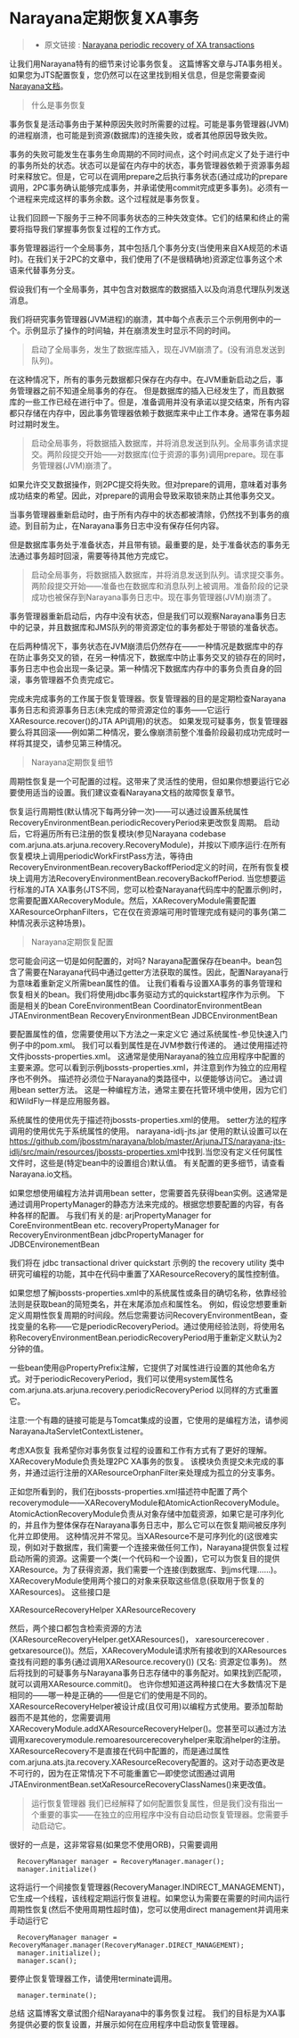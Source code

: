 Narayana定期恢复XA事务
======================

> * 原文链接 : [Narayana periodic recovery of XA transactions](http://jbossts.blogspot.com/2018/01/narayana-periodic-recovery-of-xa.html)

让我们用Narayana特有的细节来讨论事务恢复。
这篇博客文章与JTA事务相关。如果您为JTS配置恢复，您仍然可以在这里找到相关信息，但是您需要查阅[Narayana文档](https://narayana.io/docs/product/index.html#d0e1281)。

> 什么是事务恢复

事务恢复是活动事务由于某种原因失败时所需要的过程。可能是事务管理器(JVM)的进程崩溃，也可能是到资源(数据库)的连接失败，或者其他原因导致失败。

事务的失败可能发生在事务生命周期的不同时间点，这个时间点定义了处于进行中的事务所处的状态。状态可以是留在内存中的状态，事务管理器依赖于资源事务超时来释放它。但是，它可以在调用prepare之后执行事务状态(通过成功的prepare调用，2PC事务确认能够完成事务，并承诺使用commit完成更多事务)。必须有一个进程来完成这样的事务余数。这个过程就是事务恢复。

让我们回顾一下服务于三种不同事务状态的三种失效变体。它们的结果和终止的需要将指导我们掌握事务恢复过程的工作方式。

事务管理器运行一个全局事务，其中包括几个事务分支(当使用来自XA规范的术语时)。在我们关于2PC的文章中，我们使用了(不是很精确地)资源定位事务这个术语来代替事务分支。

假设我们有一个全局事务，其中包含对数据库的数据插入以及向消息代理队列发送消息。

我们将研究事务管理器(JVM进程)的崩溃，其中每个点表示三个示例用例中的一个。示例显示了操作的时间轴，并在崩溃发生时显示不同的时间。

> 启动了全局事务，发生了数据库插入，现在JVM崩溃了。(没有消息发送到队列)。

在这种情况下，所有的事务元数据都只保存在内存中。在JVM重新启动之后，事务管理器之前不知道全局事务的存在。
但是数据库的插入已经发生了，而且数据库的一些工作已经在进行中了。但是，准备调用并没有承诺以提交结束，所有内容都只存储在内存中，因此事务管理器依赖于数据库来中止工作本身。通常在事务超时过期时发生。

> 启动全局事务，将数据插入数据库，并将消息发送到队列。全局事务请求提交。两阶段提交开始——对数据库(位于资源的事务)调用prepare。现在事务管理器(JVM)崩溃了。

如果允许交叉数据操作，则2PC提交将失败。但对prepare的调用，意味着对事务成功结束的希望。因此，对prepare的调用会导致采取锁来防止其他事务交叉。

当事务管理器重新启动时，由于所有内存中的状态都被清除，仍然找不到事务的痕迹。到目前为止，在Narayana事务日志中没有保存任何内容。

但是数据库事务处于准备状态，并且带有锁。最重要的是，处于准备状态的事务无法通过事务超时回滚，需要等待其他方完成它。

> 启动全局事务，将数据插入数据库，并将消息发送到队列。请求提交事务。两阶段提交开始——准备也在数据库和消息队列上被调用。准备阶段的记录成功也被保存到Narayana事务日志中。现在事务管理器(JVM)崩溃了。

事务管理器重新启动后，内存中没有状态，但是我们可以观察Narayana事务日志中的记录，并且数据库和JMS队列的带资源定位的事务都处于带锁的准备状态。

在后两种情况下，事务状态在JVM崩溃后仍然存在——一种情况是数据库中的存在防止事务交叉的锁，在另一种情况下，数据库中防止事务交叉的锁存在的同时，事务日志中也会出现一条记录。第一种情况下数据库内存中的事务负责自身的回滚，事务管理器不负责完成它。

完成未完成事务的工作属于恢复管理器。恢复管理器的目的是定期检查Narayana事务日志和资源事务日志(未完成的带资源定位的事务——它运行XAResource.recover()的JTA API调用)的状态。
如果发现可疑事务，恢复管理器要么将其回滚——例如第二种情况，要么像崩溃前整个准备阶段最初成功完成时一样将其提交，请参见第三种情况。

> Narayana定期恢复细节

周期性恢复是一个可配置的过程。这带来了灵活性的使用，但如果你想要运行它必要使用适当的设置。我们建议查看Narayana文档的故障恢复章节。

恢复运行周期性(默认情况下每两分钟一次)——可以通过设置系统属性RecoveryEnvironmentBean.periodicRecoveryPeriod来更改恢复周期。
启动后，它将遍历所有已注册的恢复模块(参见Narayana codebase com.arjuna.ats.arjuna.recovery.RecoveryModule)，并按以下顺序运行:在所有恢复模块上调用periodicWorkFirstPass方法，等待由RecoveryEnvironmentBean.recoveryBackoffPeriod定义的时间，在所有恢复模块上调用方法RecoveryEnvironmentBean.recoveryBackoffPeriod.
当您想要运行标准的JTA XA事务(JTS不同，您可以检查Narayana代码库中的配置示例)时，您需要配置XARecoveryModule。然后，XARecoveryModule需要配置XAResourceOrphanFilters，它在仅在资源端可用时管理完成有疑问的事务(第二种情况表示这种场景)。

> Narayana定期恢复配置

您可能会问这一切是如何配置的，对吗?
Narayana配置保存在bean中。bean包含了需要在Narayana代码中通过getter方法获取的属性。因此，配置Narayana行为意味着重新定义所需bean属性的值。
让我们看看与设置XA事务的事务管理和恢复相关的bean。我们将使用jdbc事务驱动方式的quickstart程序作为示例。
下面是相关的bean
CoreEnvironmentBean
CoordinatorEnvironmentBean
JTAEnvironmentBean
RecoveryEnvironmentBean
JDBCEnvironmentBean

要配置属性的值，您需要使用以下方法之一来定义它
通过系统属性-参见快速入门例子中的pom.xml。
我们可以看到属性是在JVM参数行传递的。
通过使用描述符文件jbossts-properties.xml。
这通常是使用Narayana的独立应用程序中配置的主要来源。您可以看到示例jbossts-properties.xml，并注意到作为独立的应用程序也不例外。
描述符必须位于Narayana的类路径中，以便能够访问它。
通过调用bean setter方法。
这是一种编程方法，通常主要在托管环境中使用，因为它们和WildFly一样是应用服务器。

系统属性的使用优先于描述符jbossts-properties.xml的使用。
setter方法的程序调用的使用优先于系统属性的使用。
narayana-idlj-jts.jar 使用的默认设置可以在<https://github.com/jbosstm/narayana/blob/master/ArjunaJTS/narayana-jts-idlj/src/main/resources/jbossts-properties.xml>中找到.当您没有定义任何属性文件时，这些是(特定bean中的设置组合)默认值。
有关配置的更多细节，请查看Narayana.io文档。

如果您想使用编程方法并调用bean setter，您需要首先获得bean实例。这通常是通过调用PropertyManager的静态方法来完成的。根据您想要配置的内容，有各种各样的配置。
与我们有关的是:
arjPropertyManager for CoreEnvironmentBean etc.
recoveryPropertyManager for RecoveryEnvironmentBean
jdbcPropertyManager for JDBCEnvironementBean

我们将在 jdbc transactional driver quickstart 示例的 the recovery utility 类中研究可编程的功能，其中在代码中重置了XAResourceRecovery的属性控制值。

如果您想了解jbossts-properties.xml中的系统属性或条目的确切名称，依靠经验法则是获取bean的简短类名，并在末尾添加点和属性名。
例如，假设您想要重新定义周期性恢复周期的时间段。然后您需要访问RecoveryEnvironmentBean，查找变量的名称——它是periodicRecoveryPeriod。通过使用经验法则，将使用名称RecoveryEnvironmentBean.periodicRecoveryPeriod用于重新定义默认为2分钟的值。

一些bean使用@PropertyPrefix注解，它提供了对属性进行设置的其他命名方式。对于periodicRecoveryPeriod，我们可以使用system属性名com.arjuna.ats.arjuna.recovery.periodicRecoveryPeriod 以同样的方式重置它。

注意:一个有趣的链接可能是与Tomcat集成的设置，它使用的是编程方法，请参阅NarayanaJtaServletContextListener。

考虑XA恢复
我希望你对事务恢复过程的设置和工作有方式有了更好的理解。
XARecoveryModule负责处理2PC XA事务的恢复。
该模块负责提交未完成的事务，并通过运行注册的XAResourceOrphanFilter来处理成为孤立的分支事务。

正如您所看到的，我们在jbossts-properties.xml描述符中配置了两个recoverymodule——XARecoveryModule和AtomicActionRecoveryModule。
AtomicActionRecoveryModule负责从对象存储中加载资源，如果它是可序列化的，并且作为整体保存在Narayana事务日志中，那么它可以在恢复期间被反序列化并立即使用。
这种情况并不常见。当XAResource不是可序列化的(这很难实现，例如对于数据库，我们需要一个连接来做任何工作)，Narayana提供恢复过程启动所需的资源。这需要一个类(一个代码和一个设置)，它可以为恢复目的提供XAResource。为了获得资源，我们需要一个连接(到数据库、到jms代理……)。XARecoveryModule使用两个接口的对象来获取这些信息(获取用于恢复的XAResources)。
这些接口是

XAResourceRecoveryHelper
XAResourceRecovery

然后，两个接口都包含检索资源的方法(XAResourceRecoveryHelper.getXAResources()， xaresourcerecover . getxaresource())。然后，XARecoveryModule请求所有接收到的XAResources查找有问题的事务(通过调用XAResource.recovery()) (又名: 资源定位事务)。
然后将找到的可疑事务与Narayana事务日志存储中的事务配对。如果找到匹配项，就可以调用XAResource.commit()。
也许你想知道这两种接口在大多数情况下是相同的——哪一种是正确的——但是它们的使用是不同的。XAResourceRecoveryHelper被设计成(且仅可用)以编程方式使用。要添加帮助器而不是其他的，您需要调用XARecoveryModule.addXAResourceRecoveryHelper()。您甚至可以通过方法调用xarecoverymodule.remoaresourcerecoveryhelper来取消helper的注册。
XAResourceRecovery不是直接在代码中配置的，而是通过属性com.arjuna.ats.jta.recovery.XAResourceRecovery配置的。这对于动态更改是不可行的，因为在正常情况下不可能重置它—即使您试图通过调用JTAEnvironmentBean.setXaResourceRecoveryClassNames()来更改值。

> 运行恢复管理器
我们已经解释了如何配置恢复属性，但是我们没有指出一个重要的事实——在独立的应用程序中没有自动启动恢复管理器。您需要手动启动它。

很好的一点是，这非常容易(如果您不使用ORB)，只需要调用

      RecoveryManager manager = RecoveryManager.manager();
      manager.initialize()

这将运行一个间接恢复管理器(RecoveryManager.INDIRECT_MANAGEMENT)，它生成一个线程，该线程定期运行恢复进程。如果您认为需要在需要的时间内运行周期性恢复(然后不使用周期性超时值)，您可以使用direct management并调用来手动运行它

      RecoveryManager manager = RecoveryManager.manager(RecoveryManager.DIRECT_MANAGEMENT);
      manager.initialize();
      manager.scan();

要停止恢复管理器工作，请使用terminate调用。

      manager.terminate();

总结
这篇博客文章试图介绍Narayana中的事务恢复过程。
我们的目标是为XA事务提供必要的恢复设置，并展示如何在应用程序中启动恢复管理器。
